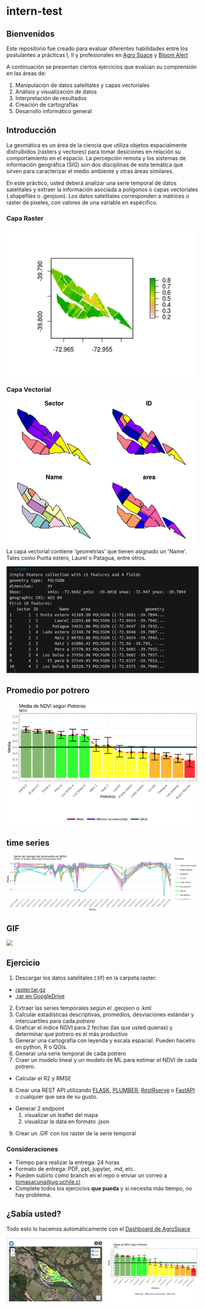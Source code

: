 # intern-test

## Bienvenidos

Este repositorio fue creado para evaluar diferentes habilidades entre los postulantes a prácticas I, II y profesionales en [Agro Space](https://agrospace.cl) y [Bloom Alert](https://bloomalert.com) 

A continuación se presentan ciertos ejercicios que evalúan su comprensión en las áreas de:

  1. Manipulación de datos satelitales y capas vectoriales 
  2. Análisis y visualización de datos
  3. Interpretación de resultados
  4. Creación de cartografías
  5. Desarrollo informático general
  
## Introducción

La geomática es un área de la ciencia que utiliza objetos espacialmente distruibidos (rasters y vectores) para tomar desiciones en relación su comportamiento en el espacio. La percepción remota y los sistemas de información geográfica (SIG) son dos disciplinas de esta temática que sirven para caracterizar el medio ambiente y otras áreas similares. 

En este práctico, usted deberá analizar una serie temporal de datos satelitales y extraer la información asociada a polígonos o capas vectoriales (.shapefiles o .geojson). Los datos satelitales corresponden a matrices o raster de pixeles, con valores de una variable en espécifico. 


### Capa Raster

![](img/raster.png)
### Capa Vectorial
![](img/shape.png)
La capa vectorial contiene 'geometrias' que tienen asignado un 'Name'. Tales como Punta estero, Laurel o Patagua, entre otros. 

![](img/shape_paddocks.png)

## Promedio por potrero
![](img/NDVI_paddock.png)

## time series
![](img/time-series.png)

## GIF
![](img/Index_GIF.gif)


## Ejercicio
 1) Descargar los datos satelitales (.tif) en la carpeta raster:
  - [raster.tar.gz](https://github.com/Tartomas/intern-test/tree/main/raster)
  - [.rar en GoogleDrive](https://drive.google.com/file/d/1uSzseg6t0MnjMBQ59ENwQ2qk4h6zABA7/view?usp=sharing)
 2) Extraer las series temporales según el .geojson o .kml
 3) Calcular estadísticas descriptivas, promedios, desviaciones estándar y intercuartiles para cada *potrero*
 4) Graficar el índice NDVI para 2 fechas (las que usted quieras) y determinar que potrero es el más productivo
 5) Generar una cartografía con leyenda y escala espacial. Pueden hacelro en python, R o QGIs.
 6) Generar una serie temporal de cada potrero
 7) Craer un modelo lineal y un modelo de ML para estimar el NDVI de cada potrero. 
  - Calcular el R2 y RMSE
 8) Crear una REST API utilizando [FLASK](https://flask.palletsprojects.com/en/1.1.x/), [PLUMBER](https://www.rplumber.io/), [RestRserve](https://restrserve.org/) o [FastAPI](https://fastapi.tiangolo.com/) o cualquier que sea de su gusto. 
  - Generar 2 endpoint
    1) visualizar un leaflet del mapa
    2) visualizar la data en formato .json
 9) Crear un .GIF con los raster de la serie temporal 
 

### Consideraciones
 - Tiempo para realizar la entrega: 24 horas 
 - Formato de entrega: PDF, ppt, jupyter, .md, etc. 
 - Pueden subirlo como branch en el repo o enviar un correo a [tomasacuna@ug.uchile.cl](mailto:tomasacuna@ug.uchile.cl)
 - Complete todos los ejercicios **que pueda** y si necesita más tiempo, no hay problema. 

## ¿Sabía usted?

Todo esto lo hacemos automáticamente con el [Dashboard de AgroSpace](https://dash.agrospace.cl)

![](img/dash-AS.png)

